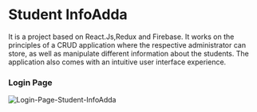# Student InfoAdda

It is a project based on React.Js,Redux and Firebase. It works on the principles of a CRUD application where the respective administrator can store, as well as manipulate different information about the students. The application also comes with an intuitive user interface experience.

### Login Page

![Login-Page-Student-InfoAdda](https://user-images.githubusercontent.com/53938611/116089643-b2e1b480-a6c0-11eb-92fc-1c3faf208541.jpg)
